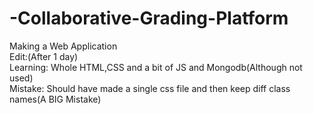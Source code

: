 # -Collaborative-Grading-Platform
Making a Web Application
<br>
Edit:(After 1 day)
<br>
Learning: Whole HTML,CSS and a bit of JS and Mongodb(Although not used)
<br>
Mistake: Should have made a single css file and then keep diff class names(A BIG Mistake)


